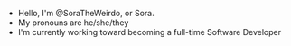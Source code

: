 - Hello, I'm @SoraTheWeirdo, or Sora.
- My pronouns are he/she/they
- I'm currently working toward becoming a full-time Software Developer
